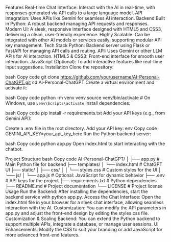 Features
Real-time Chat Interface: Interact with the AI in real-time, with responses generated via API calls to a large language model.
API Integration: Uses APIs like Gemini for seamless AI interaction.
Backend Built in Python: A robust backend managing API requests and responses.
Modern UI: A sleek, responsive interface designed with HTML5 and CSS3, delivering a clean, user-friendly experience.
Highly Scalable: Can be integrated with other AI models or services easily, supporting modular API key management.
Tech Stack
Python: Backend server using Flask or FastAPI for managing API calls and routing.
API: Uses Gemini or other LLM APIs for AI interaction.
HTML5 & CSS3: Front-end interface for smooth user interaction.
JavaScript (Optional): To add interactive features like real-time input suggestions.
Installation
Clone the repository:

bash
Copy code
git clone https://github.com/yourusername/AI-Personal-ChatGPT.git
cd AI-Personal-ChatGPT
Create a virtual environment and activate it:

bash
Copy code
python -m venv venv
source venv/bin/activate # On Windows, use `venv\Scripts\activate`
Install dependencies:

bash
Copy code
pip install -r requirements.txt
Add your API keys (e.g., from Gemini API):

Create a .env file in the root directory.
Add your API key:
env
Copy code
GEMINI_API_KEY=your_api_key_here
Run the Python backend server:

bash
Copy code
python app.py
Open index.html to start interacting with the chatbot.

Project Structure
bash
Copy code
AI-Personal-ChatGPT/
│
├── app.py                  # Main Python file for backend
├── templates/
│   └── index.html           # ChatGPT UI
├── static/
│   ├── css/
│   │   └── styles.css       # Custom styles for the UI
│   └── js/
│       └── app.js           # Optional: JavaScript for dynamic behavior
├── .env                     # API keys for the project
├── requirements.txt         # Python dependencies
├── README.md                # Project documentation
└── LICENSE                  # Project license
Usage
Run the Backend: After installing the dependencies, start the backend service with python app.py.
Access the Chat Interface: Open the index.html file in your browser for a sleek chat interface, allowing seamless interaction with the AI.
Customization: You can modify the API parameters in app.py and adjust the front-end design by editing the styles.css file.
Customization & Scaling
Backend: You can extend the Python backend to support multiple APIs, integrate a database, or manage user sessions.
UI Enhancements: Modify the CSS to suit your branding or add JavaScript for more advanced front-end features.







